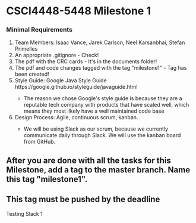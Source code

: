 # CSCI4448-5448 Milestone 1

### Minimal Requirements

<ol>
  <li> Team Members: Isaac Vance, Jarek Carlson, Neel Karsanbhai, Stefan Primelles</li>
  <li> An appropriate .gitignore - Check!</li>
  <li> The pdf with the CRC cards - It's in the documents folder! </li>
   <li>The pdf and code changes tagged with the tag "milestone1" - Tag has been created! </li>
   <li>Style Guide: Google Java Style Guide https://google.github.io/styleguide/javaguide.html</li>
    <ul>
        <li>The reason we chose Google's style guide is because they are a reputable tech company with products that have scaled well, which means they most ilkely have a well maintained code base</li>
    </ul>
   <li>Design Process: Agile, continuous scrum, kanban.</li>
    <ul>
        <li>We will be using Slack as our scrum, because we currently communicate daily through Slack. We will use the kanban board from GitHub.</li>
    </ul>
 </ol>

## After you are done with all the tasks for this Milestone, add a tag to the master branch. Name this tag "milestone1".

## This tag must be pushed by the deadline

Testing Slack 1